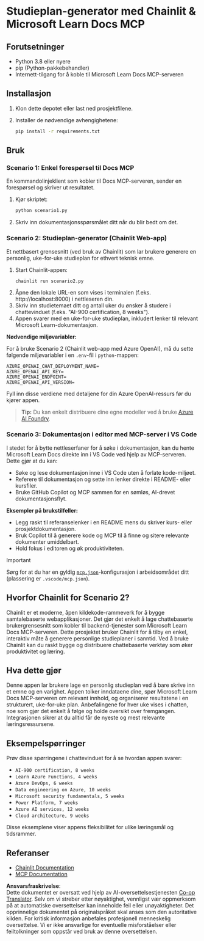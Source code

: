 <!--
CO_OP_TRANSLATOR_METADATA:
{
  "original_hash": "a05fb941810e539147fec53aaadbb6fd",
  "translation_date": "2025-07-14T06:41:23+00:00",
  "source_file": "09-CaseStudy/docs-mcp/solution/python/README.md",
  "language_code": "no"
}
-->
# Studieplan-generator med Chainlit & Microsoft Learn Docs MCP

## Forutsetninger

- Python 3.8 eller nyere
- pip (Python-pakkebehandler)
- Internett-tilgang for å koble til Microsoft Learn Docs MCP-serveren

## Installasjon

1. Klon dette depotet eller last ned prosjektfilene.
2. Installer de nødvendige avhengighetene:

   ```bash
   pip install -r requirements.txt
   ```

## Bruk

### Scenario 1: Enkel forespørsel til Docs MCP
En kommandolinjeklient som kobler til Docs MCP-serveren, sender en forespørsel og skriver ut resultatet.

1. Kjør skriptet:
   ```bash
   python scenario1.py
   ```
2. Skriv inn dokumentasjonsspørsmålet ditt når du blir bedt om det.

### Scenario 2: Studieplan-generator (Chainlit Web-app)
Et nettbasert grensesnitt (ved bruk av Chainlit) som lar brukere generere en personlig, uke-for-uke studieplan for ethvert teknisk emne.

1. Start Chainlit-appen:
   ```bash
   chainlit run scenario2.py
   ```
2. Åpne den lokale URL-en som vises i terminalen (f.eks. http://localhost:8000) i nettleseren din.
3. Skriv inn studietemaet ditt og antall uker du ønsker å studere i chattevinduet (f.eks. "AI-900 certification, 8 weeks").
4. Appen svarer med en uke-for-uke studieplan, inkludert lenker til relevant Microsoft Learn-dokumentasjon.

**Nødvendige miljøvariabler:**

For å bruke Scenario 2 (Chainlit web-app med Azure OpenAI), må du sette følgende miljøvariabler i en `.env`-fil i `python`-mappen:

```
AZURE_OPENAI_CHAT_DEPLOYMENT_NAME=
AZURE_OPENAI_API_KEY=
AZURE_OPENAI_ENDPOINT=
AZURE_OPENAI_API_VERSION=
```

Fyll inn disse verdiene med detaljene for din Azure OpenAI-ressurs før du kjører appen.

> **Tip:** Du kan enkelt distribuere dine egne modeller ved å bruke [Azure AI Foundry](https://ai.azure.com/).

### Scenario 3: Dokumentasjon i editor med MCP-server i VS Code

I stedet for å bytte nettleserfaner for å søke i dokumentasjon, kan du hente Microsoft Learn Docs direkte inn i VS Code ved hjelp av MCP-serveren. Dette gjør at du kan:
- Søke og lese dokumentasjon inne i VS Code uten å forlate kode-miljøet.
- Referere til dokumentasjon og sette inn lenker direkte i README- eller kursfiler.
- Bruke GitHub Copilot og MCP sammen for en sømløs, AI-drevet dokumentasjonsflyt.

**Eksempler på brukstilfeller:**
- Legg raskt til referanselenker i en README mens du skriver kurs- eller prosjektdokumentasjon.
- Bruk Copilot til å generere kode og MCP til å finne og sitere relevante dokumenter umiddelbart.
- Hold fokus i editoren og øk produktiviteten.

> [!IMPORTANT]
> Sørg for at du har en gyldig [`mcp.json`](../../../../../../09-CaseStudy/docs-mcp/solution/scenario3/mcp.json)-konfigurasjon i arbeidsområdet ditt (plassering er `.vscode/mcp.json`).

## Hvorfor Chainlit for Scenario 2?

Chainlit er et moderne, åpen kildekode-rammeverk for å bygge samtalebaserte webapplikasjoner. Det gjør det enkelt å lage chattebaserte brukergrensesnitt som kobler til backend-tjenester som Microsoft Learn Docs MCP-serveren. Dette prosjektet bruker Chainlit for å tilby en enkel, interaktiv måte å generere personlige studieplaner i sanntid. Ved å bruke Chainlit kan du raskt bygge og distribuere chattebaserte verktøy som øker produktivitet og læring.

## Hva dette gjør

Denne appen lar brukere lage en personlig studieplan ved å bare skrive inn et emne og en varighet. Appen tolker inndataene dine, spør Microsoft Learn Docs MCP-serveren om relevant innhold, og organiserer resultatene i en strukturert, uke-for-uke plan. Anbefalingene for hver uke vises i chatten, noe som gjør det enkelt å følge og holde oversikt over fremgangen. Integrasjonen sikrer at du alltid får de nyeste og mest relevante læringsressursene.

## Eksempelspørringer

Prøv disse spørringene i chattevinduet for å se hvordan appen svarer:

- `AI-900 certification, 8 weeks`
- `Learn Azure Functions, 4 weeks`
- `Azure DevOps, 6 weeks`
- `Data engineering on Azure, 10 weeks`
- `Microsoft security fundamentals, 5 weeks`
- `Power Platform, 7 weeks`
- `Azure AI services, 12 weeks`
- `Cloud architecture, 9 weeks`

Disse eksemplene viser appens fleksibilitet for ulike læringsmål og tidsrammer.

## Referanser

- [Chainlit Documentation](https://docs.chainlit.io/)
- [MCP Documentation](https://github.com/MicrosoftDocs/mcp)

**Ansvarsfraskrivelse**:  
Dette dokumentet er oversatt ved hjelp av AI-oversettelsestjenesten [Co-op Translator](https://github.com/Azure/co-op-translator). Selv om vi streber etter nøyaktighet, vennligst vær oppmerksom på at automatiske oversettelser kan inneholde feil eller unøyaktigheter. Det opprinnelige dokumentet på originalspråket skal anses som den autoritative kilden. For kritisk informasjon anbefales profesjonell menneskelig oversettelse. Vi er ikke ansvarlige for eventuelle misforståelser eller feiltolkninger som oppstår ved bruk av denne oversettelsen.